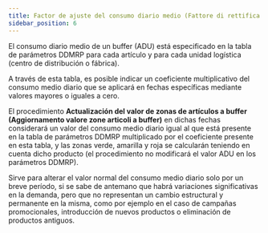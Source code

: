 ```yaml
---
title: Factor de ajuste del consumo diario medio (Fattore di rettifica del consumo giornaliero medio)
sidebar_position: 6
---
```


El consumo diario medio de un buffer (ADU) está especificado en la tabla de parámetros DDMRP para cada artículo y para cada unidad logística (centro de distribución o fábrica).

A través de esta tabla, es posible indicar un coeficiente multiplicativo del consumo medio diario que se aplicará en fechas específicas mediante valores mayores o iguales a cero. 

El procedimiento **Actualización del valor de zonas de artículos a buffer (Aggiornamento valore zone articoli a buffer)** en dichas fechas considerará un valor del consumo medio diario igual al que está presente en la tabla de parámetros DDMRP multiplicado por el coeficiente presente en esta tabla, y las zonas verde, amarilla y roja se calcularán teniendo en cuenta dicho producto (el procedimiento no modificará el valor ADU en los parámetros DDMRP).

Sirve para alterar el valor normal del consumo medio diario solo por un breve período, si se sabe de antemano que habrá variaciones significativas en la demanda, pero que no representan un cambio estructural y permanente en la misma, como por ejemplo en el caso de campañas promocionales, introducción de nuevos productos o eliminación de productos antiguos.